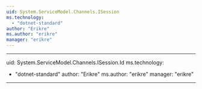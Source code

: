 ```yaml
---
uid: System.ServiceModel.Channels.ISession
ms.technology: 
  - "dotnet-standard"
author: "Erikre"
ms.author: "erikre"
manager: "erikre"
---
```


---
uid: System.ServiceModel.Channels.ISession.Id
ms.technology: 
  - "dotnet-standard"
author: "Erikre"
ms.author: "erikre"
manager: "erikre"
---
